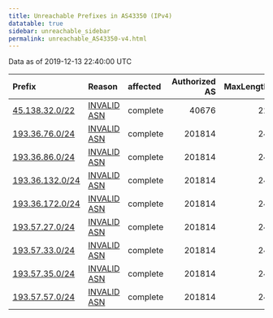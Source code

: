 ```yaml
---
title: Unreachable Prefixes in AS43350 (IPv4)
datatable: true
sidebar: unreachable_sidebar
permalink: unreachable_AS43350-v4.html
---
```


Data as of 2019-12-13 22:40:00 UTC


<div class="datatable-begin"></div>

| Prefix                                                   | Reason                                                                                                 | affected   |   Authorized AS |   MaxLength | Anchor                                         |   unreachable /24s |
|:---------------------------------------------------------|:-------------------------------------------------------------------------------------------------------|:-----------|----------------:|------------:|:-----------------------------------------------|-------------------:|
| [45.138.32.0/22](https://stat.ripe.net/45.138.32.0/22)   | [INVALID ASN](https://rpki-validator.ripe.net/announcement-preview?asn=AS43350&prefix=45.138.32.0/22)  | complete   |           40676 |          22 | [RIPE](unreachable_RIPE_NCC_RPKI_Root-v4.html) |                  4 |
| [193.36.76.0/24](https://stat.ripe.net/193.36.76.0/24)   | [INVALID ASN](https://rpki-validator.ripe.net/announcement-preview?asn=AS43350&prefix=193.36.76.0/24)  | complete   |          201814 |          24 | [RIPE](unreachable_RIPE_NCC_RPKI_Root-v4.html) |                  1 |
| [193.36.86.0/24](https://stat.ripe.net/193.36.86.0/24)   | [INVALID ASN](https://rpki-validator.ripe.net/announcement-preview?asn=AS43350&prefix=193.36.86.0/24)  | complete   |          201814 |          24 | [RIPE](unreachable_RIPE_NCC_RPKI_Root-v4.html) |                  1 |
| [193.36.132.0/24](https://stat.ripe.net/193.36.132.0/24) | [INVALID ASN](https://rpki-validator.ripe.net/announcement-preview?asn=AS43350&prefix=193.36.132.0/24) | complete   |          201814 |          24 | [RIPE](unreachable_RIPE_NCC_RPKI_Root-v4.html) |                  1 |
| [193.36.172.0/24](https://stat.ripe.net/193.36.172.0/24) | [INVALID ASN](https://rpki-validator.ripe.net/announcement-preview?asn=AS43350&prefix=193.36.172.0/24) | complete   |          201814 |          24 | [RIPE](unreachable_RIPE_NCC_RPKI_Root-v4.html) |                  1 |
| [193.57.27.0/24](https://stat.ripe.net/193.57.27.0/24)   | [INVALID ASN](https://rpki-validator.ripe.net/announcement-preview?asn=AS43350&prefix=193.57.27.0/24)  | complete   |          201814 |          24 | [RIPE](unreachable_RIPE_NCC_RPKI_Root-v4.html) |                  1 |
| [193.57.33.0/24](https://stat.ripe.net/193.57.33.0/24)   | [INVALID ASN](https://rpki-validator.ripe.net/announcement-preview?asn=AS43350&prefix=193.57.33.0/24)  | complete   |          201814 |          24 | [RIPE](unreachable_RIPE_NCC_RPKI_Root-v4.html) |                  1 |
| [193.57.35.0/24](https://stat.ripe.net/193.57.35.0/24)   | [INVALID ASN](https://rpki-validator.ripe.net/announcement-preview?asn=AS43350&prefix=193.57.35.0/24)  | complete   |          201814 |          24 | [RIPE](unreachable_RIPE_NCC_RPKI_Root-v4.html) |                  1 |
| [193.57.57.0/24](https://stat.ripe.net/193.57.57.0/24)   | [INVALID ASN](https://rpki-validator.ripe.net/announcement-preview?asn=AS43350&prefix=193.57.57.0/24)  | complete   |          201814 |          24 | [RIPE](unreachable_RIPE_NCC_RPKI_Root-v4.html) |                  1 |

<div class="datatable-end"></div>